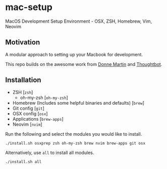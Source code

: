 # mac-setup

MacOS Development Setup Environment - OSX, ZSH, Homebrew, Vim, Neovim

## Motivation

A modular approach to setting up your Macbook for development.

This repo builds on the awesome work from [Donne Martin](https://github.com/donnemartin) and [Thoughtbot](https://github.com/thoughtbot/).

## Installation

* ZSH [`zsh`]
  * oh-my-zsh [`oh-my-zsh`]
* Homebrew (Includes some helpful binaries and defaults) [`brew`]
* Git config [`git`]
* OSX config [`osx`]
* Applications [`brew-apps`]
* Neovim [`nvim`]

Run the following and select the modules you would like to install.

```shell
./install.sh osxprep zsh oh-my-zsh brew nvim brew-apps git osx
```

Alternatively, use `all` to install all modules.

```shell
./install.sh all
```

